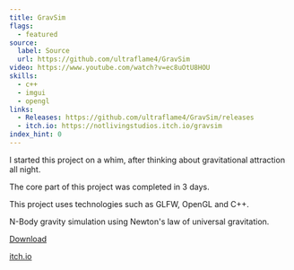 ```yaml
---
title: GravSim
flags:
  - featured
source:
  label: Source
  url: https://github.com/ultraflame4/GravSim
video: https://www.youtube.com/watch?v=ec8uOtU8HOU
skills:
  - c++
  - imgui
  - opengl
links:
  - Releases: https://github.com/ultraflame4/GravSim/releases
  - itch.io: https://notlivingstudios.itch.io/gravsim
index_hint: 0
---
```

I started this project on a whim, after thinking about gravitational attraction all night.


The core part of this project was completed in 3 days.


This project uses technologies such as GLFW, OpenGL and C++.


N-Body gravity simulation using Newton's law of universal gravitation.


[Download](https://github.com/ultraflame4/GravSim/releases)


[itch.io](https://notlivingstudios.itch.io/gravsim)